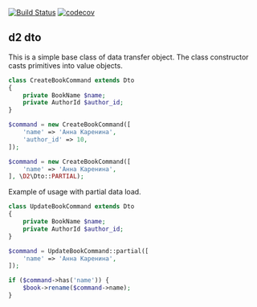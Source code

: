 
[![Build Status](https://travis-ci.org/demidovich/d2-dto.svg?branch=master)](https://travis-ci.com/demidovich/d2-dto) [![codecov](https://codecov.io/gh/demidovich/d2-dto/branch/master/graph/badge.svg)](https://codecov.io/gh/demidovich/d2-dto)

## d2 dto

This is a simple base class of data transfer object. The class constructor casts primitives into value objects.

```php
class CreateBookCommand extends Dto
{
    private BookName $name;
    private AuthorId $author_id;
}

$command = new CreateBookCommand([
    'name' => 'Анна Каренина',
    'author_id' => 10,
]);

$command = new CreateBookCommand([
    'name' => 'Анна Каренина',
], \D2\Dto::PARTIAL);
```

Example of usage with partial data load.

```php
class UpdateBookCommand extends Dto
{
    private BookName $name;
    private AuthorId $author_id;
}

$command = UpdateBookCommand::partial([
    'name' => 'Анна Каренина',
]);

if ($command->has('name')) {
    $book->rename($command->name);
}
```
